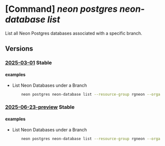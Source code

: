 # [Command] _neon postgres neon-database list_

List all Neon Postgres databases associated with a specific branch.

## Versions

### [2025-03-01](/Resources/mgmt-plane/L3N1YnNjcmlwdGlvbnMve30vcmVzb3VyY2Vncm91cHMve30vcHJvdmlkZXJzL25lb24ucG9zdGdyZXMvb3JnYW5pemF0aW9ucy97fS9wcm9qZWN0cy97fS9icmFuY2hlcy97fS9uZW9uZGF0YWJhc2Vz/2025-03-01.xml) **Stable**

<!-- mgmt-plane /subscriptions/{}/resourcegroups/{}/providers/neon.postgres/organizations/{}/projects/{}/branches/{}/neondatabases 2025-03-01 -->

#### examples

- List Neon Databases under a Branch
    ```bash
        neon postgres neon-database list --resource-group rgneon --organization-name org-test-cli --project-id old-frost-16758796 --branch-id br-spring-field-a8vje3tr
    ```

### [2025-06-23-preview](/Resources/mgmt-plane/L3N1YnNjcmlwdGlvbnMve30vcmVzb3VyY2Vncm91cHMve30vcHJvdmlkZXJzL25lb24ucG9zdGdyZXMvb3JnYW5pemF0aW9ucy97fS9wcm9qZWN0cy97fS9icmFuY2hlcy97fS9uZW9uZGF0YWJhc2Vz/2025-06-23-preview.xml) **Stable**

<!-- mgmt-plane /subscriptions/{}/resourcegroups/{}/providers/neon.postgres/organizations/{}/projects/{}/branches/{}/neondatabases 2025-06-23-preview -->

#### examples

- List Neon Databases under a Branch
    ```bash
        neon postgres neon-database list --resource-group rgneon --organization-name org-test-cli --project-id old-frost-16758796 --branch-id br-spring-field-a8vje3tr
    ```

